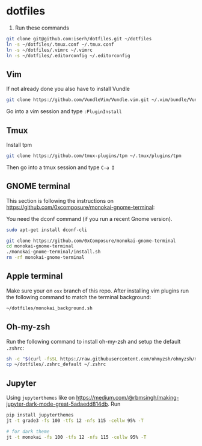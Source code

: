 # dotfiles
1. Run these commands
```sh
git clone git@github.com:iserh/dotfiles.git ~/dotfiles
ln -s ~/dotfiles/.tmux.conf ~/.tmux.conf
ln -s ~/dotfiles/.vimrc ~/.vimrc
ln -s ~/dotfiles/.editorconfig ~/.editorconfig
```

## Vim
If not already done you also have to install Vundle
```sh
git clone https://github.com/VundleVim/Vundle.vim.git ~/.vim/bundle/Vundle.vim
```

Go into a vim session and type `:PluginInstall`


## Tmux
Install tpm
```sh
git clone https://github.com/tmux-plugins/tpm ~/.tmux/plugins/tpm
```

Then go into a tmux session and type `C-a I`


## GNOME terminal
This section is following the instructions on https://github.com/0xcomposure/monokai-gnome-terminal:

You need the dconf command (if you run a recent Gnome version).
```sh
sudo apt-get install dconf-cli
```

```sh
git clone https://github.com/0xComposure/monokai-gnome-terminal
cd monokai-gnome-terminal
./monokai-gnome-terminal/install.sh
rm -rf monokai-gnome-terminal
```


## Apple terminal
Make sure your on `osx` branch of this repo. After installing vim plugins run the following command to match the terminal background:
```sh
~/dotfiles/monokai_background.sh
```


## Oh-my-zsh
Run the following command to install oh-my-zsh and setup the default `.zshrc`:
```sh
sh -c "$(curl -fsSL https://raw.githubusercontent.com/ohmyzsh/ohmyzsh/master/tools/install.sh)"
cp ~/dotfiles/.zshrc_default ~/.zshrc
```


## Jupyter
Using `jupyterthemes` like on https://medium.com/@rbmsingh/making-jupyter-dark-mode-great-5adaedd814db. Run
```sh
pip install jupyterthemes
jt -t grade3 -fs 100 -tfs 12 -nfs 115 -cellw 95% -T
```
```sh
# for dark theme
jt -t monokai -fs 100 -tfs 12 -nfs 115 -cellw 95% -T
```
